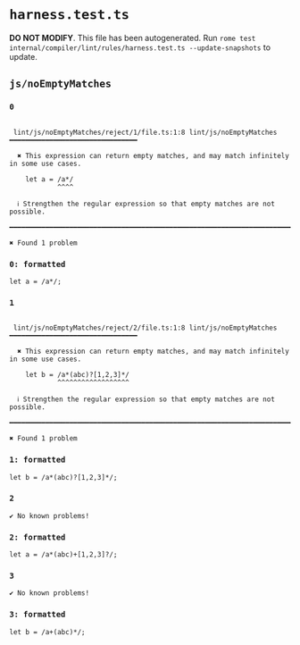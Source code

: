 # `harness.test.ts`

**DO NOT MODIFY**. This file has been autogenerated. Run `rome test internal/compiler/lint/rules/harness.test.ts --update-snapshots` to update.

## `js/noEmptyMatches`

### `0`

```

 lint/js/noEmptyMatches/reject/1/file.ts:1:8 lint/js/noEmptyMatches ━━━━━━━━━━━━━━━━━━━━━━━━━━━━━━━━

  ✖ This expression can return empty matches, and may match infinitely in some use cases.

    let a = /a*/
            ^^^^

  ℹ Strengthen the regular expression so that empty matches are not possible.

━━━━━━━━━━━━━━━━━━━━━━━━━━━━━━━━━━━━━━━━━━━━━━━━━━━━━━━━━━━━━━━━━━━━━━━━━━━━━━━━━━━━━━━━━━━━━━━━━━━━

✖ Found 1 problem

```

### `0: formatted`

```
let a = /a*/;

```

### `1`

```

 lint/js/noEmptyMatches/reject/2/file.ts:1:8 lint/js/noEmptyMatches ━━━━━━━━━━━━━━━━━━━━━━━━━━━━━━━━

  ✖ This expression can return empty matches, and may match infinitely in some use cases.

    let b = /a*(abc)?[1,2,3]*/
            ^^^^^^^^^^^^^^^^^^

  ℹ Strengthen the regular expression so that empty matches are not possible.

━━━━━━━━━━━━━━━━━━━━━━━━━━━━━━━━━━━━━━━━━━━━━━━━━━━━━━━━━━━━━━━━━━━━━━━━━━━━━━━━━━━━━━━━━━━━━━━━━━━━

✖ Found 1 problem

```

### `1: formatted`

```
let b = /a*(abc)?[1,2,3]*/;

```

### `2`

```
✔ No known problems!

```

### `2: formatted`

```
let a = /a*(abc)+[1,2,3]?/;

```

### `3`

```
✔ No known problems!

```

### `3: formatted`

```
let b = /a+(abc)*/;

```
